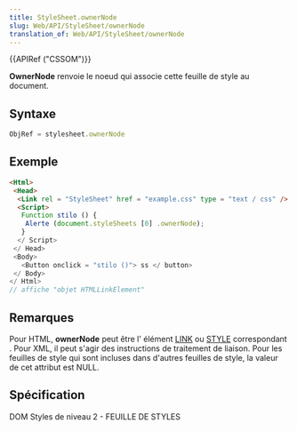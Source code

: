 ```yaml
---
title: StyleSheet.ownerNode
slug: Web/API/StyleSheet/ownerNode
translation_of: Web/API/StyleSheet/ownerNode
---
```

{{APIRef ("CSSOM")}}

**OwnerNode** renvoie le noeud qui associe cette feuille de style au document.

## Syntaxe

```js
ObjRef = stylesheet.ownerNode
```

## Exemple

```html
<Html>
 <Head>
  <Link rel = "StyleSheet" href = "example.css" type = "text / css" />
  <Script>
   Function stilo () {
    Alerte (document.styleSheets [0] .ownerNode);
   }
  </ Script>
 </ Head>
 <Body>
   <Button onclick = "stilo ()"> ss </ button>
 </ Body>
</ Html>
// affiche "objet HTMLLinkElement"
```

## Remarques

Pour HTML, **ownerNode** peut être l' élément [LINK](en/LINK) ou [STYLE](en/STYLE) correspondant . Pour XML, il peut s'agir des instructions de traitement de liaison. Pour les feuilles de style qui sont incluses dans d'autres feuilles de style, la valeur de cet attribut est NULL.

## Spécification

DOM Styles de niveau 2 - FEUILLE DE STYLES
